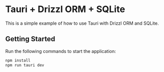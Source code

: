 # Tauri + Drizzl ORM + SQLite

This is a simple example of how to use Tauri with Drizzl ORM and SQLite.

## Getting Started

Run the following commands to start the application:

```bash
npm install
npm run tauri dev
```
